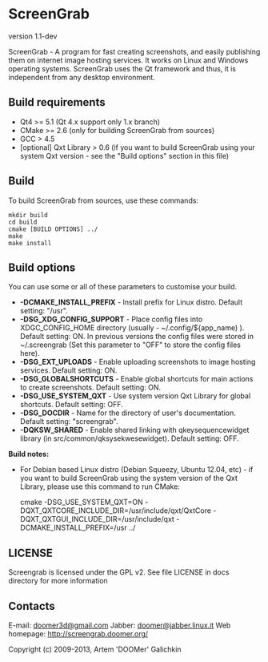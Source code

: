ScreenGrab
==========

version 1.1-dev

ScreenGrab - A program for fast creating screenshots, and easily publishing them on internet image hosting services. It works on Linux and Windows operating systems. ScreenGrab uses the Qt framework and thus, it is independent from any desktop environment.

Build requirements
------------------

 * Qt4 >= 5.1 (Qt 4.x support only 1.x branch)
 * CMake >= 2.6 (only for building ScreenGrab from sources)
 * GCC > 4.5
 * [optional] Qxt Library > 0.6 (if you want to build ScreenGrab using your system Qxt version - see the "Build options" section in this file)

Build
-----

To build ScreenGrab from sources, use these commands:

	mkdir build
	cd build
	cmake [BUILD OPTIONS] ../
	make
	make install

Build options
-------------

You can use some or all of these parameters to customise your build.

 * **-DCMAKE_INSTALL_PREFIX** - Install prefix for Linux distro. Default setting: "/usr".
 * **-DSG_XDG_CONFIG_SUPPORT** - Place config files into XDGC_CONFIG_HOME directory (usually - ~/.config/${app_name) ). Default setting: ON. In previous versions the config files were stored in ~/.screengrab (Set this parameter to "OFF" to store the config files here).
 * **-DSG_EXT_UPLOADS** - Enable uploading screenshots to image hosting services. Default setting: ON.
 * **-DSG_GLOBALSHORTCUTS** - Enable global shortcuts for main actions to create screenshots. Default setting: ON.
 * **-DSG_USE_SYSTEM_QXT** - Use system version Qxt Library for global shortcuts. Default setting: OFF.
 * **-DSG_DOCDIR** - Name for the directory of user's documentation. Default setting:  "screengrab".
 * **-DQKSW_SHARED** - Enable shared linking with qkeysequencewidget library (in src/common/qksysekwesewidget). Default setting: OFF.
 
**Build notes:**

 * For Debian based Linux distro (Debian Squeezy, Ubuntu 12.04, etc) - if you want to build ScreenGrab using the system version of the Qxt Library,  please use this command to run CMake:
 
	cmake -DSG_USE_SYSTEM_QXT=ON -DQXT_QXTCORE_INCLUDE_DIR=/usr/include/qxt/QxtCore -DQXT_QXTGUI_INCLUDE_DIR=/usr/include/qxt -DCMAKE_INSTALL_PREFIX=/usr ../


LICENSE
-------

Screengrab is licensed under the GPL v2. See file LICENSE in docs directory for more information

Contacts
--------

E-mail: doomer3d@gmail.com
Jabber: doomer@jabber.linux.it
Web homepage: http://screengrab.doomer.org/


Copyright (c) 2009-2013, Artem 'DOOMer' Galichkin

